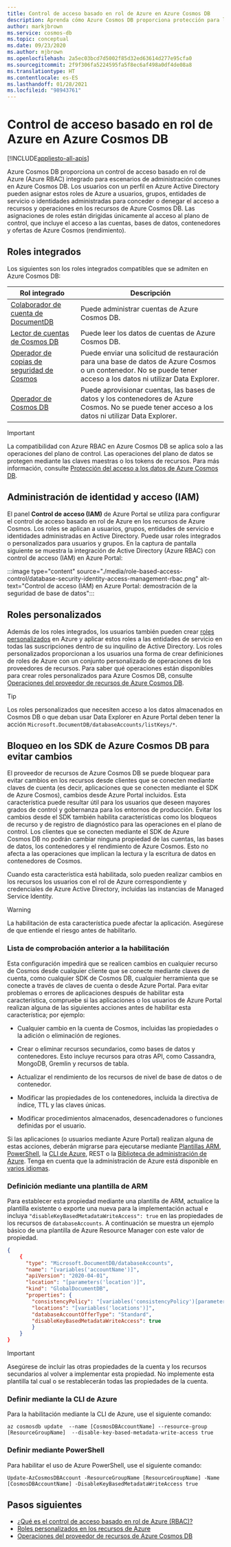 ```yaml
---
title: Control de acceso basado en rol de Azure en Azure Cosmos DB
description: Aprenda cómo Azure Cosmos DB proporciona protección para las bases de datos con la integración de Active Directory (Azure RBAC).
author: markjbrown
ms.service: cosmos-db
ms.topic: conceptual
ms.date: 09/23/2020
ms.author: mjbrown
ms.openlocfilehash: 2a5ec03bcd7d5002f85d32ed63614d277e95cfa0
ms.sourcegitcommit: 2f9f306fa5224595fa5f8ec6af498a0df4de08a8
ms.translationtype: HT
ms.contentlocale: es-ES
ms.lasthandoff: 01/28/2021
ms.locfileid: "98943761"
---
```

# <a name="azure-role-based-access-control-in-azure-cosmos-db"></a>Control de acceso basado en rol de Azure en Azure Cosmos DB
[!INCLUDE[appliesto-all-apis](includes/appliesto-all-apis.md)]

Azure Cosmos DB proporciona un control de acceso basado en rol de Azure (Azure RBAC) integrado para escenarios de administración comunes en Azure Cosmos DB. Los usuarios con un perfil en Azure Active Directory pueden asignar estos roles de Azure a usuarios, grupos, entidades de servicio o identidades administradas para conceder o denegar el acceso a recursos y operaciones en los recursos de Azure Cosmos DB. Las asignaciones de roles están dirigidas únicamente al acceso al plano de control, que incluye el acceso a las cuentas, bases de datos, contenedores y ofertas de Azure Cosmos (rendimiento).

## <a name="built-in-roles"></a>Roles integrados

Los siguientes son los roles integrados compatibles que se admiten en Azure Cosmos DB:

|**Rol integrado**  |**Descripción**  |
|---------|---------|
|[Colaborador de cuenta de DocumentDB](../role-based-access-control/built-in-roles.md#documentdb-account-contributor)|Puede administrar cuentas de Azure Cosmos DB.|
|[Lector de cuentas de Cosmos DB](../role-based-access-control/built-in-roles.md#cosmos-db-account-reader-role)|Puede leer los datos de cuentas de Azure Cosmos DB.|
|[Operador de copias de seguridad de Cosmos](../role-based-access-control/built-in-roles.md#cosmosbackupoperator)|Puede enviar una solicitud de restauración para una base de datos de Azure Cosmos o un contenedor. No se puede tener acceso a los datos ni utilizar Data Explorer.|
|[Operador de Cosmos DB](../role-based-access-control/built-in-roles.md#cosmos-db-operator)|Puede aprovisionar cuentas, las bases de datos y los contenedores de Azure Cosmos. No se puede tener acceso a los datos ni utilizar Data Explorer.|

> [!IMPORTANT]
> La compatibilidad con Azure RBAC en Azure Cosmos DB se aplica solo a las operaciones del plano de control. Las operaciones del plano de datos se protegen mediante las claves maestras o los tokens de recursos. Para más información, consulte [Protección del acceso a los datos de Azure Cosmos DB](secure-access-to-data.md).

## <a name="identity-and-access-management-iam"></a>Administración de identidad y acceso (IAM)

El panel **Control de acceso (IAM)** de Azure Portal se utiliza para configurar el control de acceso basado en rol de Azure en los recursos de Azure Cosmos. Los roles se aplican a usuarios, grupos, entidades de servicio e identidades administradas en Active Directory. Puede usar roles integrados o personalizados para usuarios y grupos. En la captura de pantalla siguiente se muestra la integración de Active Directory (Azure RBAC) con control de acceso (IAM) en Azure Portal:

:::image type="content" source="./media/role-based-access-control/database-security-identity-access-management-rbac.png" alt-text="Control de acceso (IAM) en Azure Portal: demostración de la seguridad de base de datos":::

## <a name="custom-roles"></a>Roles personalizados

Además de los roles integrados, los usuarios también pueden crear [roles personalizados](../role-based-access-control/custom-roles.md) en Azure y aplicar estos roles a las entidades de servicio en todas las suscripciones dentro de su inquilino de Active Directory. Los roles personalizados proporcionan a los usuarios una forma de crear definiciones de roles de Azure con un conjunto personalizado de operaciones de los proveedores de recursos. Para saber qué operaciones están disponibles para crear roles personalizados para Azure Cosmos DB, consulte [Operaciones del proveedor de recursos de Azure Cosmos DB](../role-based-access-control/resource-provider-operations.md#microsoftdocumentdb).

> [!TIP]
> Los roles personalizados que necesiten acceso a los datos almacenados en Cosmos DB o que deban usar Data Explorer en Azure Portal deben tener la acción `Microsoft.DocumentDB/databaseAccounts/listKeys/*`.

## <a name="preventing-changes-from-the-azure-cosmos-db-sdks"></a><a id="prevent-sdk-changes"></a>Bloqueo en los SDK de Azure Cosmos DB para evitar cambios

El proveedor de recursos de Azure Cosmos DB se puede bloquear para evitar cambios en los recursos desde clientes que se conecten mediante claves de cuenta (es decir, aplicaciones que se conecten mediante el SDK de Azure Cosmos), cambios desde Azure Portal incluidos. Esta característica puede resultar útil para los usuarios que deseen mayores grados de control y gobernanza para los entornos de producción. Evitar los cambios desde el SDK también habilita características como los bloqueos de recurso y de registro de diagnóstico para las operaciones en el plano de control. Los clientes que se conecten mediante el SDK de Azure Cosmos DB no podrán cambiar ninguna propiedad de las cuentas, las bases de datos, los contenedores y el rendimiento de Azure Cosmos. Esto no afecta a las operaciones que implican la lectura y la escritura de datos en contenedores de Cosmos.

Cuando esta característica está habilitada, solo pueden realizar cambios en los recursos los usuarios con el rol de Azure correspondiente y credenciales de Azure Active Directory, incluidas las instancias de Managed Service Identity.

> [!WARNING]
> La habilitación de esta característica puede afectar la aplicación. Asegúrese de que entiende el riesgo antes de habilitarlo.

### <a name="check-list-before-enabling"></a>Lista de comprobación anterior a la habilitación

Esta configuración impedirá que se realicen cambios en cualquier recurso de Cosmos desde cualquier cliente que se conecte mediante claves de cuenta, como cualquier SDK de Cosmos DB, cualquier herramienta que se conecte a través de claves de cuenta o desde Azure Portal. Para evitar problemas o errores de aplicaciones después de habilitar esta característica, compruebe si las aplicaciones o los usuarios de Azure Portal realizan alguna de las siguientes acciones antes de habilitar esta característica; por ejemplo:

- Cualquier cambio en la cuenta de Cosmos, incluidas las propiedades o la adición o eliminación de regiones.

- Crear o eliminar recursos secundarios, como bases de datos y contenedores. Esto incluye recursos para otras API, como Cassandra, MongoDB, Gremlin y recursos de tabla.

- Actualizar el rendimiento de los recursos de nivel de base de datos o de contenedor.

- Modificar las propiedades de los contenedores, incluida la directiva de índice, TTL y las claves únicas.

- Modificar procedimientos almacenados, desencadenadores o funciones definidas por el usuario.

Si las aplicaciones (o usuarios mediante Azure Portal) realizan alguna de estas acciones, deberán migrarse para ejecutarse mediante [Plantillas ARM](./manage-with-templates.md), [PowerShell](manage-with-powershell.md), la [CLI de Azure](manage-with-cli.md), REST o la [Biblioteca de administración de Azure](https://github.com/Azure-Samples/cosmos-management-net). Tenga en cuenta que la administración de Azure está disponible en [varios idiomas](/azure/?product=featured#languages-and-tools).

### <a name="set-via-arm-template"></a>Definición mediante una plantilla de ARM

Para establecer esta propiedad mediante una plantilla de ARM, actualice la plantilla existente o exporte una nueva para la implementación actual e incluya `"disableKeyBasedMetadataWriteAccess": true` en las propiedades de los recursos de `databaseAccounts`. A continuación se muestra un ejemplo básico de una plantilla de Azure Resource Manager con este valor de propiedad.

```json
{
    {
      "type": "Microsoft.DocumentDB/databaseAccounts",
      "name": "[variables('accountName')]",
      "apiVersion": "2020-04-01",
      "location": "[parameters('location')]",
      "kind": "GlobalDocumentDB",
      "properties": {
        "consistencyPolicy": "[variables('consistencyPolicy')[parameters('defaultConsistencyLevel')]]",
        "locations": "[variables('locations')]",
        "databaseAccountOfferType": "Standard",
        "disableKeyBasedMetadataWriteAccess": true
        }
    }
}
```

> [!IMPORTANT]
> Asegúrese de incluir las otras propiedades de la cuenta y los recursos secundarios al volver a implementar esta propiedad. No implemente esta plantilla tal cual o se restablecerán todas las propiedades de la cuenta.

### <a name="set-via-azure-cli"></a>Definir mediante la CLI de Azure

Para la habilitación mediante la CLI de Azure, use el siguiente comando:

```azurecli-interactive
az cosmosdb update  --name [CosmosDBAccountName] --resource-group [ResourceGroupName]  --disable-key-based-metadata-write-access true

```

### <a name="set-via-powershell"></a>Definir mediante PowerShell

Para habilitar el uso de Azure PowerShell, use el siguiente comando:

```azurepowershell-interactive
Update-AzCosmosDBAccount -ResourceGroupName [ResourceGroupName] -Name [CosmosDBAccountName] -DisableKeyBasedMetadataWriteAccess true
```

## <a name="next-steps"></a>Pasos siguientes

- [¿Qué es el control de acceso basado en rol de Azure (RBAC)?](../role-based-access-control/overview.md)
- [Roles personalizados en los recursos de Azure](../role-based-access-control/custom-roles.md)
- [Operaciones del proveedor de recursos de Azure Cosmos DB](../role-based-access-control/resource-provider-operations.md#microsoftdocumentdb)
